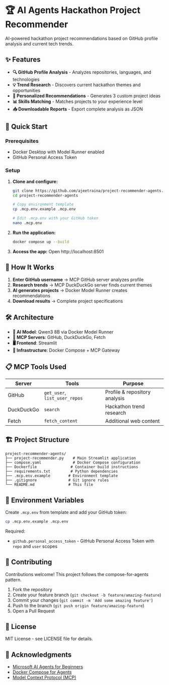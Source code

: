 # 🏆 AI Agents Hackathon Project Recommender

AI-powered hackathon project recommendations based on GitHub profile analysis and current tech trends.


## ✨ Features

- **🔍 GitHub Profile Analysis** - Analyzes repositories, languages, and technologies
- **💡 Trend Research** - Discovers current hackathon themes and opportunities  
- **🎯 Personalized Recommendations** - Generates 3 custom project ideas
- **📊 Skills Matching** - Matches projects to your experience level
- **📥 Downloadable Reports** - Export complete analysis as JSON

## 🚀 Quick Start

### Prerequisites
- Docker Desktop with Model Runner enabled
- GitHub Personal Access Token

### Setup

1. **Clone and configure:**
   ```bash
   git clone https://github.com/ajeetraina/project-recommender-agents.git
   cd project-recommender-agents
   
   # Copy environment template
   cp .mcp.env.example .mcp.env
   
   # Edit .mcp.env with your GitHub token
   nano .mcp.env
   ```

2. **Run the application:**
   ```bash
   docker compose up --build
   ```

3. **Access the app:**
   Open http://localhost:8501

## 🔧 How It Works

1. **Enter GitHub username** → MCP GitHub server analyzes profile
2. **Research trends** → MCP DuckDuckGo server finds current themes
3. **AI generates projects** → Docker Model Runner creates recommendations
4. **Download results** → Complete project specifications

## 🛠️ Architecture

- **🤖 AI Model**: Qwen3 8B via Docker Model Runner
- **🔧 MCP Servers**: GitHub, DuckDuckGo, Fetch
- **🖥️ Frontend**: Streamlit
- **🐳 Infrastructure**: Docker Compose + MCP Gateway

## 📋 MCP Tools Used

| Server | Tools | Purpose |
|--------|-------|---------|
| GitHub | `get_user`, `list_user_repos` | Profile & repository analysis |
| DuckDuckGo | `search` | Hackathon trend research |
| Fetch | `fetch_content` | Additional web content |

## 🏗️ Project Structure

```
project-recommender-agents/
├── project-recommender.py    # Main Streamlit application
├── compose.yaml              # Docker Compose configuration
├── Dockerfile               # Container build instructions
├── requirements.txt         # Python dependencies
├── .mcp.env.example        # Environment template
├── .gitignore              # Git ignore rules
└── README.md               # This file
```

## 🔐 Environment Variables

Create `.mcp.env` from template and add your GitHub token:

```bash
cp .mcp.env.example .mcp.env
```

Required:
- `github.personal_access_token` - GitHub Personal Access Token with `repo` and `user` scopes

## 🤝 Contributing

Contributions welcome! This project follows the compose-for-agents pattern.

1. Fork the repository
2. Create your feature branch (`git checkout -b feature/amazing-feature`)
3. Commit your changes (`git commit -m 'Add some amazing feature'`)
4. Push to the branch (`git push origin feature/amazing-feature`)
5. Open a Pull Request

## 📄 License

MIT License - see LICENSE file for details.

## 🙏 Acknowledgments

- [Microsoft AI Agents for Beginners](https://github.com/microsoft/ai-agents-for-beginners)
- [Docker Compose for Agents](https://github.com/ajeetraina/compose-for-agents)
- [Model Context Protocol (MCP)](https://modelcontextprotocol.io/)
